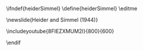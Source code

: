 \ifndef{heiderSimmel}
\define{heiderSimmel}
\editme

\newslide{Heider and Simmel (1944)}

\includeyoutube{8FIEZXMUM2I}{800}{600}

\endif
